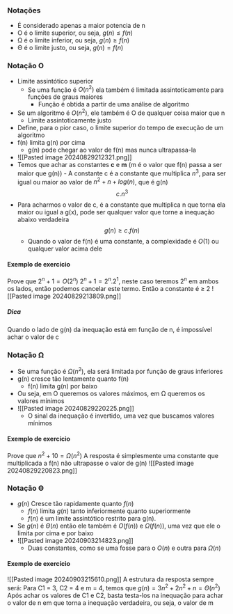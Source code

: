 ### Notações
- É considerado apenas a maior potencia de n
- O é o limite superior, ou seja, $g(n) ≤ f(n)$
- Ω é o limite inferior, ou seja, $g(n) ≥ f(n)$
- Θ é o limite justo, ou seja, $g(n) = f(n)$
### Notação O
- Limite assintótico superior
	- Se uma função é $O(n^2)$ ela também é limitada assintoticamente para funções de graus maiores
		- Função é obtida a partir de uma análise de algoritmo
- Se um algoritmo é $O(n^2)$, ele também é O de qualquer coisa maior que n
	- Limite assintoticamente justo
- Define, para o pior caso, o limite superior do tempo de execução de um algoritmo
- f(n) limita g(n) por cima
	- g(n) pode chegar ao valor de f(n) mas nunca ultrapassa-la
- ![[Pasted image 20240829212321.png]]
- Temos que achar as constantes **c** e **m** (m é o valor que f(n) passa a ser maior que g(n))
		- A constante c é a constante que multiplica $n^3$, para ser igual ou maior ao valor de $n^2 + n + log(n)$, que é g(n)$$
c.n^3
$$
- Para acharmos o valor de c, é a constante que multiplica n que torna ela maior ou igual a g(x), pode ser qualquer valor que torne a inequação abaixo verdadeira$$
					g(n) ≥ c.f(n) 
		$$
	- Quando o valor de f(n) é uma constante, a complexidade é $O(1)$ ou qualquer valor acima dele
#### Exemplo de exercício
Prove que $2^n+1 = O(2^n)$
$2^n+1 = 2^n.2^1$, neste caso teremos $2^n$ em ambos os lados, então podemos cancelar este termo. Então a constante é ≥ 2 
![[Pasted image 20240829213809.png]]
##### Dica
Quando o lado de g(n) da inequação está em função de n, é impossível achar o valor de c
### Notação Ω
- Se uma função é $Ω(n^2)$, ela será limitada por função de graus inferiores
- g(n) cresce tão lentamente quanto f(n)
	- f(n) limita g(n) por baixo
- Ou seja, em O queremos os valores máximos, em Ω queremos os valores mínimos
- ![[Pasted image 20240829220225.png]]
	- O sinal da inequação é invertido, uma vez que buscamos valores mínimos
#### Exemplo de exercício
Prove que $n^2 + 10 = Ω(n^2)$
A resposta é simplesmente uma constante que multiplicada a f(n) não ultrapasse o valor de g(n)
![[Pasted image 20240829220823.png]]
### Notação Θ
- $g(n)$ Cresce tão rapidamente quanto $f(n)$ 
	- $f(n)$ limita $g(n)$ tanto inferiormente quanto superiormente 
	- $f(n)$ é um limite assintótico restrito para g(n).
- Se $g(n)$ é $Θ(n)$ então ele também é $O(f(n))$ e $Ω(f(n))$, uma vez que ele o limita por cima e por baixo
- ![[Pasted image 20240903214823.png]]
	- Duas constantes, como se uma fosse para o $O(n)$ e outra para $Ω(n)$
#### Exemplo de exercício
![[Pasted image 20240903215610.png]]
A estrutura da resposta sempre será: Para C1 = 3, C2 = 4 e m = 4, temos que $g(n) = 3n^2 +2n^2+n = Θ(n^2)$
Após achar os valores de C1 e C2, basta testa-los na inequação para achar o valor de n em que torna a inequação verdadeira, ou seja, o valor de m